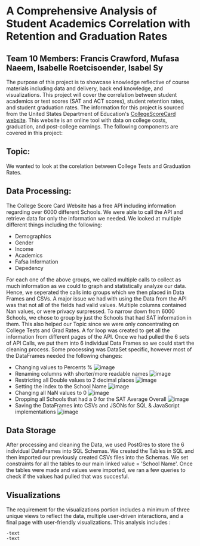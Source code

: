 # A Comprehensive Analysis of Student Academics Correlation with Retention and Graduation Rates
## Team 10 Members: Francis Crawford, Mufasa Naeem, Isabelle Roetcisoender, Isabel Sy

The purpose of this project is to showcase knowledge reflective of course materials including data and delivery, back end knowledge, and visualizations. This project will cover the correlation between student academics or test scores (SAT and ACT scores), student retention rates, and student graduation rates. The information for this project is sourced from the United States Department of Education's [CollegeScoreCard website](https://collegescorecard.ed.gov/data/documentation/). This website is an online tool with data on college costs, graduation, and post-college earnings. The following components are covered in this project: 

## Topic:
We wanted to look at the corelation between College Tests and Graduation Rates.

## Data Processing:
The College Score Card Website has a free API including information regarding over 6000 different Schools. We were able to call the API and retrieve data for only the information we needed. We looked at multiple different things including the following:
- Demographics
- Gender
- Income
- Academics
- Fafsa Information
- Depedency

For each one of the above groups, we called multiple calls to collect as much information as we could to graph and statistically analyze our data. Hence, we seperated the calls into groups which we then placed in Data Frames and CSVs. A major issue we had with using the Data from the API was that not all of the fields had valid values. Multiple columns contained Nan values, or were privacy surpressed. To narrow down from 6000 Schools, we chose to group by just the Schools that had SAT information in them. This also helped our Topic since we were only concentrating on College Tests and Grad Rates. 
A for loop was created to get all the information from different pages of the API. Once we had pulled the 6 sets of API Calls, we put them into 6 individual Data Frames so we could start the cleaning process. Some processing was DataSet specific, however most of the DataFrames needed the following changes:
- Changing values to Percents %
 ![image](https://github.com/Mufasa98/Project-3/assets/123531242/14e4033b-0275-43b0-bb95-88433ba110cf)
- Renaming columns with shorter/more readable names
 ![image](https://github.com/Mufasa98/Project-3/assets/123531242/796ccee7-54ea-4911-8707-2f443e1d6427)
- Restricting all Double values to 2 decimal places
 ![image](https://github.com/Mufasa98/Project-3/assets/123531242/8fa573bf-daa8-4c6c-a9df-54fad9f464ea)
- Setting the index to the School Name 
 ![image](https://github.com/Mufasa98/Project-3/assets/123531242/045bae79-2660-42b0-a393-0c1699b808f0)
- Changing all NaN values to 0
 ![image](https://github.com/Mufasa98/Project-3/assets/123531242/60b86f10-10f0-4be8-be48-bed5387ec371)
- Dropping all Schools that had a 0 for the SAT Average Overall
 ![image](https://github.com/Mufasa98/Project-3/assets/123531242/ace41250-6561-4548-8e6c-ebf5f2a53001)
- Saving the DataFrames into CSVs and JSONs for SQL & JavaScript implementations
 ![image](https://github.com/Mufasa98/Project-3/assets/123531242/c8983754-23dd-46a5-90ca-2f2a6c403fae)


## Data Storage
After processing and cleaning the Data, we used PostGres to store the 6 individual DataFrames into SQL Schemas. We created the Tables in SQL and then imported our previously created CSVs files into the Schemas. We set constraints for all the tables to our main linked value = 'School Name'. Once the tables were made and values were imported, we ran a few queries to check if the values had pulled that was succesful.




## Visualizations 
The requirement for the visualizations portion includes a minimum of three unique views to reflect the data, multiple user-driven interactions, and a final page with user-friendly visualizations. This analysis includes :
```-text 
-text 
-text
```
